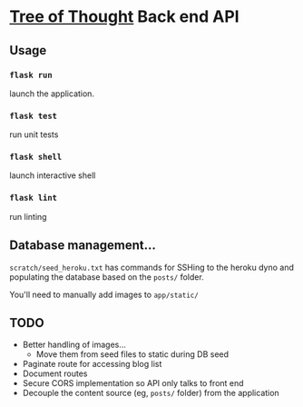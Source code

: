 # [Tree of Thought](https://www.treeofthought.com/) Back end API

## Usage
### `flask run` 
launch the application.

### `flask test`
run unit tests

### `flask shell`
launch interactive shell

### `flask lint`
run linting

## Database management...
`scratch/seed_heroku.txt` has commands for SSHing to the heroku dyno and populating the database based on the `posts/` folder.

You'll need to manually add images to `app/static/`

## TODO
* Better handling of images...
  * Move them from seed files to static during DB seed
* Paginate route for accessing blog list
* Document routes
* Secure CORS implementation so API only talks to front end
* Decouple the content source (eg, `posts/` folder) from the application
